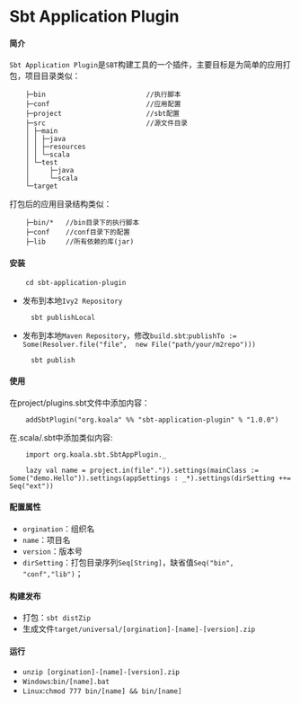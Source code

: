 Sbt Application Plugin
===========

#### 简介
`Sbt Application Plugin`是`SBT`构建工具的一个插件，主要目标是为简单的应用打包，项目目录类似：

        ├─bin                         //执行脚本
        ├─conf                        //应用配置
        ├─project                     //sbt配置
        ├─src                         //源文件目录
        │ ├─main
        │ │ ├─java
        │ │ ├─resources
        │ │ └─scala   
        │ └─test
        │     ├─java
        │     └─scala
        └─target

打包后的应用目录结构类似：

        ├─bin/*   //bin目录下的执行脚本
        ├─conf    //conf目录下的配置
        ├─lib     //所有依赖的库(jar)

#### 安装
        
       	cd sbt-application-plugin

+ 发布到本地`Ivy2 Repository`
        
        sbt publishLocal

+ 发布到本地`Maven Repository`，修改`build.sbt`:`publishTo := Some(Resolver.file("file",  new File("path/your/m2repo")))`

        sbt publish

#### 使用
在project/plugins.sbt文件中添加内容：

        addSbtPlugin("org.koala" %% "sbt-application-plugin" % "1.0.0")
在.scala/.sbt中添加类似内容:    
        
        import org.koala.sbt.SbtAppPlugin._

    	lazy val name = project.in(file".")).settings(mainClass := Some("demo.Hello")).settings(appSettings : _*).settings(dirSetting ++= Seq("ext"))

#### 配置属性
+ `orgination`：组织名
+ `name`：项目名
+ `version`：版本号
+ `dirSetting`：打包目录序列`Seq[String]`，缺省值`Seq("bin", "conf","lib")`；

#### 构建发布
+ 打包：`sbt distZip`
+ 生成文件`target/universal/[orgination]-[name]-[version].zip`

#### 运行
+ `unzip [orgination]-[name]-[version].zip`
+ `Windows`:`bin/[name].bat`
+ `Linux`:`chmod 777 bin/[name] && bin/[name]`